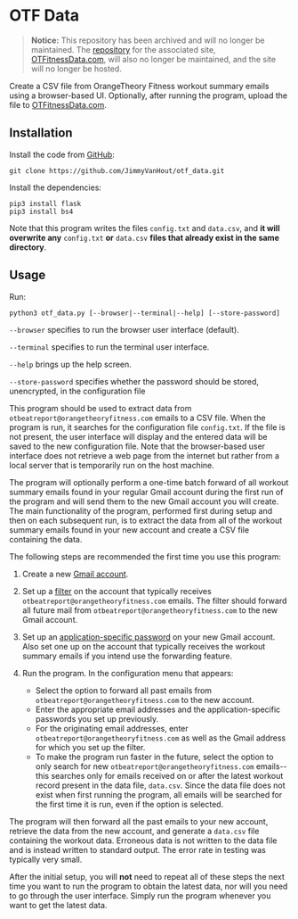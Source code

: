 # OTF Data

> **Notice:** This repository has been archived and will no longer be maintained. The [repository](https://github.com/JimmyVanHout/ot_fitness_data) for the associated site, [OTFitnessData.com](https://www.otfitnessdata.com), will also no longer be maintained, and the site will no longer be hosted.

Create a CSV file from OrangeTheory Fitness workout summary emails using a browser-based UI. Optionally, after running the program, upload the file to [OTFitnessData.com](https://www.otfitnessdata.com).

## Installation

Install the code from [GitHub](https://github.com/JimmyVanHout/otf_data):

```
git clone https://github.com/JimmyVanHout/otf_data.git
```

Install the dependencies:

```
pip3 install flask
pip3 install bs4
```

Note that this program writes the files `config.txt` and `data.csv`, and **it will overwrite any** `config.txt` **or** `data.csv` **files that already exist in the same directory**.

## Usage

Run:

```
python3 otf_data.py [--browser|--terminal|--help] [--store-password]
```

`--browser` specifies to run the browser user interface (default).

`--terminal` specifies to run the terminal user interface.

`--help` brings up the help screen.

`--store-password` specifies whether the password should be stored, unencrypted, in the configuration file

This program should be used to extract data from `otbeatreport@orangetheoryfitness.com` emails to a CSV file. When the program is run, it searches for the configuration file `config.txt`. If the file is not present, the user interface will display and the entered data will be saved to the new configuration file. Note that the browser-based user interface does not retrieve a web page from the internet but rather from a local server that is temporarily run on the host machine.

The program will optionally perform a one-time batch forward of all workout summary emails found in your regular Gmail account during the first run of the program and will send them to the new Gmail account you will create. The main functionality of the program, performed first during setup and then on each subsequent run, is to extract the data from all of the workout summary emails found in your new account and create a CSV file containing the data.

The following steps are recommended the first time you use this program:

1. Create a new [Gmail account](https://support.google.com/mail/answer/56256?hl=en).

1. Set up a [filter](https://support.google.com/mail/answer/6579?hl=en) on the account that typically receives `otbeatreport@orangetheoryfitness.com` emails. The filter should forward all future mail from `otbeatreport@orangetheoryfitness.com` to the new Gmail account.

1. Set up an [application-specific password](https://support.google.com/mail/answer/185833?hl=en-GB) on your new Gmail account. Also set one up on the account that typically receives the workout summary emails if you intend use the forwarding feature.

1. Run the program. In the configuration menu that appears:

    * Select the option to forward all past emails from `otbeatreport@orangetheoryfitness.com` to the new account.
    * Enter the appropriate email addresses and the application-specific passwords you set up previously.
    * For the originating email addresses, enter `otbeatreport@orangetheoryfitness.com` as well as the Gmail address for which you set up the filter.
    * To make the program run faster in the future, select the option to only search for new `otbeatreport@orangetheoryfitness.com` emails--this searches only for emails received on or after the latest workout record present in the data file, `data.csv`. Since the data file does not exist when first running the program, all emails will be searched for the first time it is run, even if the option is selected.

The program will then forward all the past emails to your new account, retrieve the data from the new account, and generate a `data.csv` file containing the workout data. Erroneous data is not written to the data file and is instead written to standard output. The error rate in testing was typically very small.

After the initial setup, you will **not** need to repeat all of these steps the next time you want to run the program to obtain the latest data, nor will you need to go through the user interface. Simply run the program whenever you want to get the latest data.
